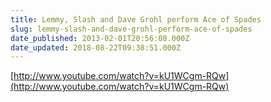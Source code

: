 ```yaml
---
title: Lemmy, Slash and Dave Grohl perform Ace of Spades
slug: lemmy-slash-and-dave-grohl-perform-ace-of-spades
date_published: 2013-02-01T20:56:08.000Z
date_updated: 2018-08-22T09:38:51.000Z
---
```


[http://www.youtube.com/watch?v=kU1WCgm-RQw](http://www.youtube.com/watch?v=kU1WCgm-RQw)
